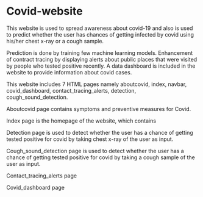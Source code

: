 # Covid-website

This website is used to spread awareness about covid-19 and also is used to predict whether the user has chances of getting infected by covid using his/her chest x-ray or a cough sample. 

Prediction is done by training few machine learning models. 
Enhancement of contract tracing by displaying alerts about public places that were visited by people who tested positive recently.
A data dashboard is included in the website to provide information about covid cases.

This website includes 7 HTML pages namely aboutcovid, index, navbar, covid_dashboard, contact_tracing_alerts, detection, cough_sound_detection.

Aboutcovid page contains symptoms and preventive measures for Covid.

Index page is the homepage of the website, which contains

Detection page is used to detect whether the user has a chance of getting tested positive for covid by taking chest x-ray of the user as input.

Cough_sound_detection page is used to detect whether the user has a chance of getting tested positive for covid by taking a cough sample of the user as input.

Contact_tracing_alerts page 

Covid_dashboard page 
 
